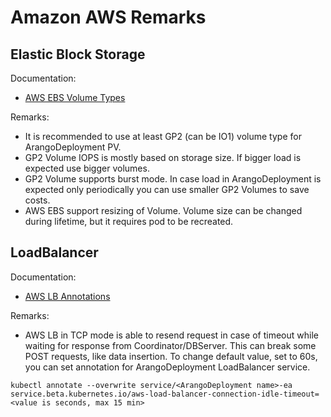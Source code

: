 # Amazon AWS Remarks

## Elastic Block Storage

Documentation:
- [AWS EBS Volume Types](https://docs.aws.amazon.com/AWSEC2/latest/UserGuide/ebs-volume-types.html)

Remarks:
- It is recommended to use at least GP2 (can be IO1) volume type for ArangoDeployment PV.
- GP2 Volume IOPS is mostly based on storage size. If bigger load is expected use bigger volumes.
- GP2 Volume supports burst mode. In case load in ArangoDeployment is expected only periodically you can use
smaller GP2 Volumes to save costs.
- AWS EBS support resizing of Volume. Volume size can be changed during lifetime, but it requires pod to be recreated.

## LoadBalancer

Documentation:
- [AWS LB Annotations](https://kubernetes.io/docs/concepts/cluster-administration/cloud-providers/#load-balancers)

Remarks:
- AWS LB in TCP mode is able to resend request in case of timeout while waiting for response from Coordinator/DBServer.
This can break some POST requests, like data insertion. To change default value, set to 60s,
you can set annotation for ArangoDeployment LoadBalancer service.
```
kubectl annotate --overwrite service/<ArangoDeployment name>-ea service.beta.kubernetes.io/aws-load-balancer-connection-idle-timeout=<value is seconds, max 15 min>
```